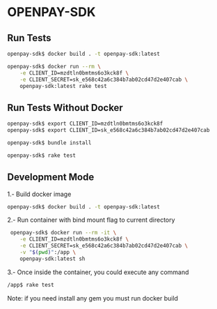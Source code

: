 
# OPENPAY-SDK

## Run Tests

```bash
openpay-sdk$ docker build . -t openpay-sdk:latest
```

```bash
openpay-sdk$ docker run --rm \
    -e CLIENT_ID=mzdtln0bmtms6o3kck8f \
    -e CLIENT_SECRET=sk_e568c42a6c384b7ab02cd47d2e407cab \
    openpay-sdk:latest rake test
```

## Run Tests Without Docker

```bash
openpay-sdk$ export CLIENT_ID=mzdtln0bmtms6o3kck8f
openpay-sdk$ export CLIENT_ID=sk_e568c42a6c384b7ab02cd47d2e407cab
```

```bash
openpay-sdk$ bundle install
```

```bash
openpay-sdk$ rake test
```

## Development Mode

1.- Build docker image

```bash
openpay-sdk$ docker build . -t openpay-sdk:latest
```

2.- Run container with bind mount flag to current directory

```bash
 openpay-sdk$ docker run --rm -it \
    -e CLIENT_ID=mzdtln0bmtms6o3kck8f \
    -e CLIENT_SECRET=sk_e568c42a6c384b7ab02cd47d2e407cab \
    -v "$(pwd)":/app \
    openpay-sdk:latest sh
```

3.- Once inside the container, you could execute any command

```bash
/app$ rake test
```

Note: if you need install any gem you must run docker build
